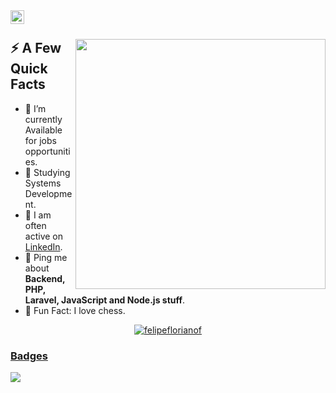 <a href="https://www.linkedin.com/in/felipeflorianofontes/">
<img align="left" alt="Felipe Floriano Fontes LinkedIn" width="22px" src="https://cdn.tomondre.com/icons/linkedinn.svg" />
</a>
<br>

  
  <div>
  <img width="400px" align="right" src="https://cdn.tomondre.com/this-is-fine.jpg" />
  <h2>⚡️ A Few Quick Facts</h2>
  <ul>
    <li>🔭 I’m currently Available for jobs opportunities</a>.</li>
    <li>🧐 Studying Systems Development.</li>
    <!--<li>👨‍💻 Most of my projects are available on <a href="https://portfolio.tomondre.com">my portfolio website</a>.</li>-->
    <li>📝 I am often active on <a href="https://www.linkedin.com/in/felipeflorianofontes/">LinkedIn</a>.</li>
    <li>💬 Ping me about <strong>Backend, PHP, Laravel, JavaScript and Node.js stuff</strong>.</li>
    <!--<li>📙 Check out my <a href="https://cdn.tomondre.com/TomasOndrejkaCV.pdf">resume</a>.</li>-->
    <li>🎉 Fun Fact: I love chess.</li>
  </ul>
</div>

<a href="https://github.com/felipeflorianof">
<p align="center"> <img src="https://github-readme-stats.vercel.app/api?username=felipeflorianof&show_icons=true&theme=great-gatsby" alt="felipeflorianof" />



### Badges
![](https://komarev.com/ghpvc/?username=felipeflorianof)
